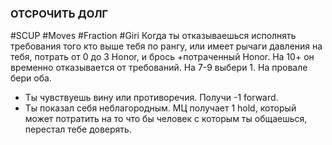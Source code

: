 ### **ОТСРОЧИТЬ ДОЛГ**

#SCUP #Moves #Fraction #Giri 
Когда ты отказываешься исполнять требования того кто выше тебя по рангу, или имеет рычаги давления на тебя, потрать от 0 до 3 Honor, и брось +потраченный Honor.​ На 10+ он временно отказывается от требований. На 7-9 выбери 1. На провале бери оба.
- Ты чувствуешь вину или противоречия. Получи -1 forward.
- Ты показал себя неблагородным. МЦ получает 1 hold, который может потратить на то что бы человек с которым ты общаешься, перестал тебе доверять.